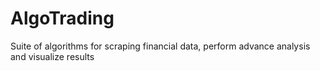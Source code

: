 # AlgoTrading
Suite of algorithms for scraping financial data, perform advance analysis and visualize results
